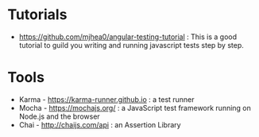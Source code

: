 # Tutorials
* https://github.com/mjhea0/angular-testing-tutorial : This is a good tutorial to guild you writing and running javascript tests step by step.

# Tools
* Karma - https://karma-runner.github.io : a test runner
* Mocha - https://mochajs.org/ : a JavaScript test framework running on Node.js and the browser
* Chai - http://chaijs.com/api : an Assertion Library
